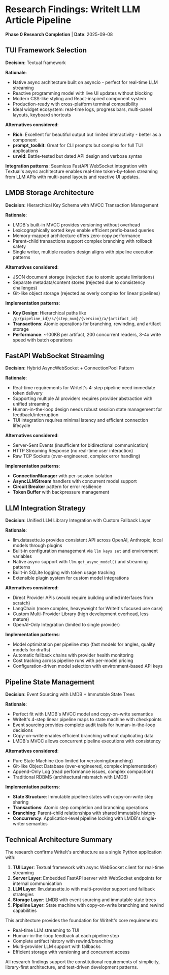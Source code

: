 # Research Findings: WriteIt LLM Article Pipeline

**Phase 0 Research Completion** | **Date**: 2025-09-08

## TUI Framework Selection

**Decision**: Textual framework

**Rationale**: 
- Native async architecture built on asyncio - perfect for real-time LLM streaming
- Reactive programming model with live UI updates without blocking
- Modern CSS-like styling and React-inspired component system
- Production-ready with cross-platform terminal compatibility
- Ideal widget ecosystem: real-time logs, progress bars, multi-panel layouts, keyboard shortcuts

**Alternatives considered**:
- **Rich**: Excellent for beautiful output but limited interactivity - better as a component
- **prompt_toolkit**: Great for CLI prompts but complex for full TUI applications  
- **urwid**: Battle-tested but dated API design and verbose syntax

**Integration patterns**: Seamless FastAPI WebSocket integration with Textual's async architecture enables real-time token-by-token streaming from LLM APIs with multi-panel layouts and reactive UI updates.

## LMDB Storage Architecture

**Decision**: Hierarchical Key Schema with MVCC Transaction Management

**Rationale**:
- LMDB's built-in MVCC provides versioning without overhead
- Lexicographically sorted keys enable efficient prefix-based queries
- Memory-mapped architecture offers zero-copy performance
- Parent-child transactions support complex branching with rollback safety
- Single writer, multiple readers design aligns with pipeline execution patterns

**Alternatives considered**:
- JSON document storage (rejected due to atomic update limitations)
- Separate metadata/content stores (rejected due to consistency challenges)  
- Git-like object storage (rejected as overly complex for linear pipelines)

**Implementation patterns**: 
- **Key Design**: Hierarchical paths like `/p/{pipeline_id}/s/{step_num}/{version}/a/{artifact_id}`
- **Transactions**: Atomic operations for branching, rewinding, and artifact storage
- **Performance**: ~100KB per artifact, 200 concurrent readers, 3-4x write speed with batch operations

## FastAPI WebSocket Streaming

**Decision**: Hybrid AsyncWebSocket + ConnectionPool Pattern

**Rationale**:
- Real-time requirements for WriteIt's 4-step pipeline need immediate token delivery
- Supporting multiple AI providers requires provider abstraction with unified streaming
- Human-in-the-loop design needs robust session state management for feedback/interruption
- TUI integration requires minimal latency and efficient connection lifecycle

**Alternatives considered**:
- Server-Sent Events (insufficient for bidirectional communication)
- HTTP Streaming Response (no real-time user interaction)
- Raw TCP Sockets (over-engineered, complex error handling)

**Implementation patterns**:
- **ConnectionManager** with per-session isolation
- **AsyncLLMStream** handlers with concurrent model support  
- **Circuit Breaker** pattern for error resilience
- **Token Buffer** with backpressure management

## LLM Integration Strategy

**Decision**: Unified LLM Library Integration with Custom Fallback Layer

**Rationale**:
- llm.datasette.io provides consistent API across OpenAI, Anthropic, local models through plugins
- Built-in configuration management via `llm keys set` and environment variables
- Native async support with `llm.get_async_model()` and streaming patterns
- Built-in SQLite logging with token usage tracking
- Extensible plugin system for custom model integrations

**Alternatives considered**:
- Direct Provider APIs (would require building unified interfaces from scratch)
- LangChain (more complex, heavyweight for WriteIt's focused use case)
- Custom Multi-Provider Library (high development overhead, less mature)
- OpenAI-Only Integration (limited to single provider)

**Implementation patterns**:
- Model optimization per pipeline step (fast models for angles, quality models for drafts)
- Automatic fallback chains with provider health monitoring
- Cost tracking across pipeline runs with per-model pricing
- Configuration-driven model selection with environment-based API keys

## Pipeline State Management

**Decision**: Event Sourcing with LMDB + Immutable State Trees

**Rationale**:
- Perfect fit with LMDB's MVCC model and copy-on-write semantics
- WriteIt's 4-step linear pipeline maps to state machine with checkpoints
- Event sourcing provides complete audit trails for human-in-the-loop decisions
- Copy-on-write enables efficient branching without duplicating data
- LMDB's MVCC allows concurrent pipeline executions with consistency

**Alternatives considered**:
- Pure State Machine (too limited for versioning/branching)
- Git-like Object Database (over-engineered, complex implementation)
- Append-Only Log (read performance issues, complex compaction)
- Traditional RDBMS (architectural mismatch with LMDB)

**Implementation patterns**:
- **State Structure**: Immutable pipeline states with copy-on-write step sharing
- **Transactions**: Atomic step completion and branching operations
- **Branching**: Parent-child relationships with shared immutable history
- **Concurrency**: Application-level pipeline locking with LMDB's single-writer semantics

## Technical Architecture Summary

The research confirms WriteIt's architecture as a single Python application with:

1. **TUI Layer**: Textual framework with async WebSocket client for real-time streaming
2. **Server Layer**: Embedded FastAPI server with WebSocket endpoints for internal communication  
3. **LLM Layer**: llm.datasette.io with multi-provider support and fallback strategies
4. **Storage Layer**: LMDB with event sourcing and immutable state trees
5. **Pipeline Layer**: State machine with copy-on-write branching and rewind capabilities

This architecture provides the foundation for WriteIt's core requirements:
- Real-time LLM streaming to TUI
- Human-in-the-loop feedback at each pipeline step
- Complete artifact history with rewind/branching
- Multi-provider LLM support with fallbacks
- Efficient storage with versioning and concurrent access

All research findings support the constitutional requirements of simplicity, library-first architecture, and test-driven development patterns.